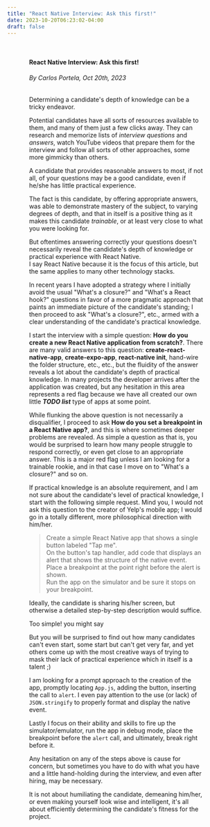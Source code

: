 ```yaml
---
title: "React Native Interview: Ask this first!"
date: 2023-10-20T06:23:02-04:00
draft: false
---
```


<div style="margin: 10%;">

#### React Native Interview: Ask this first!
###### By Carlos Portela, Oct 20th, 2023

Determining a candidate's depth of knowledge can be a tricky endeavor.

Potential candidates have all sorts of resources available to them, and many of them
just a few clicks away.  They can research and memorize lists of _interview questions_ and _answers_,
watch YouTube videos that prepare them for the interview and follow all sorts of 
other approaches, some more gimmicky than others.

A candidate that provides reasonable answers to most, if not all, of your questions
may be a good candidate, 
even if he/she has little practical experience.

The fact is this candidate, by offering appropriate answers, was able to 
demonstrate mastery of the subject, to varying degrees of depth, and that in 
itself is a positive thing as it makes this candidate _trainable_, or 
at least very close to what you were looking for.

But oftentimes answering correctly your questions doesn't necessarily
reveal the candidate's depth of knowledge or practical experience with React Native.  
I say React Native because it is the focus of this article, but the same
applies to many other technology stacks.

In recent years I have adopted a strategy where I initially avoid the usual 
"What's a closure?" and "What's a React hook?" questions in favor of a more
pragmatic approach that paints an immediate picture of the candidate's standing;
I then proceed to ask "What's a closure?", etc., armed with a clear understanding 
of the candidate's practical knowledge.

I start the interview with a simple question:
**How do you create a new React Native application from scratch?**.
There are many valid answers to this question: 
**create-react-native-app**, **create-expo-app**, **react-native init**, 
hand-wire the folder structure, etc., etc., 
but the fluidity of the answer reveals a lot about the candidate's depth of 
practical knowledge.  In many projects the developer arrives after 
the application was created, but any hesitation in this area represents a red
flag because we have all created our own little **_TODO list_** type 
of apps at some point.

While flunking the above question is not necessarily a disqualifier, I proceed to ask 
**How do you set a breakpoint in a React Native app?**, and this is where
sometimes deeper problems are revealed.
As simple a question as that is, you would be surprised to learn how many people
struggle to respond correctly, or even get close to an appropriate answer.  This
is a major red flag unless I am looking for a trainable rookie, and in that case 
I move on to "What's a closure?" and so on.

If practical knowledge is an absolute requirement, and I am not sure about the 
candidate's level of practical knowledge, I start with the following simple request. 
Mind you, I would not ask this question to the creator of Yelp's mobile app; I would 
go in a totally different, more philosophical direction with him/her.

> Create a simple React Native app that shows a single button labeled "Tap me".  
> On the button's tap handler, add code that displays an alert that shows the 
> structure of the native event.  
> Place a breakpoint at the point right before the alert is shown.  
> Run the app on the simulator and be sure it stops on your breakpoint.

Ideally, the candidate is sharing his/her screen, but otherwise a detailed 
step-by-step description would suffice.

Too simple! you might say

But you will be surprised to find out how many candidates can't
even start, some start but can't get very far, and yet others come up with
the most creative ways of trying to mask their lack of practical experience
which in itself is a talent ;)

I am looking for a prompt approach to the creation of the app, promptly
locating ```App.js```, adding the button, inserting the call to ```alert```.  I
even pay attention to the use (or lack) of ```JSON.stringify``` to
properly format and display the native event.

Lastly I focus on their ability and skills to fire up the simulator/emulator,
run the app in debug mode, place the breakpoint before the ```alert``` call, and 
ultimately, break right before it.

Any hesitation on any of the steps above is cause for concern, but sometimes
you have to do with what you have and a little hand-holding during the interview,
and even after hiring, may be necessary.

It is not about humiliating the candidate, demeaning him/her, or even making 
yourself look wise and intelligent, it's all about efficiently determining 
the candidate's fitness for the project.

</div>


